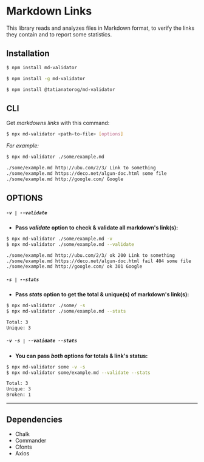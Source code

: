 # Markdown Links

This library reads and analyzes files in Markdown format, to verify the links they contain and to report some statistics.

## Installation

```bash
$ npm install md-validator

$ npm install -g md-validator

$ npm install @tatianatorog/md-validator

```

## CLI 
Get _markdowns links_ with this command:

```bash
$ npx md-validator <path-to-file> [options]
```

_For example:_

```bash
$ npx md-validator ./some/example.md

./some/example.md http://ubu.com/2/3/ Link to something
./some/example.md https://deco.net/algun-doc.html some file
./some/example.md http://google.com/ Google
```

## OPTIONS

##### `-v | --validate`

- **Pass _validate_ option to check & validate all markdown's link(s):**

```bash
$ npx md-validator ./some/example.md -v
$ npx md-validator ./some/example.md --validate

./some/example.md http://ubu.com/2/3/ ok 200 Link to something
./some/example.md https://deco.net/algun-doc.html fail 404 some file
./some/example.md http://google.com/ ok 301 Google
```

##### `-s | --stats`

- **Pass _stats_ option to get the total & unique(s) of markdown's link(s):**

```bash
$ npx md-validator ./some/ -s
$ npx md-validator ./some/example.md --stats

Total: 3
Unique: 3
```

##### `-v -s | --validate --stats`

- **You can pass _both_ options for totals & link's status:**

```bash
$ npx md-validator some -v -s
$ npx md-validator some/example.md --validate --stats

Total: 3
Unique: 3
Broken: 1

```

---

## Dependencies
- Chalk
- Commander
- Cfonts
- Axios
